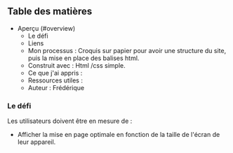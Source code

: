 ## Table des matières

- Aperçu (#overview)
  - Le défi 
  - Liens
  - Mon processus : Croquis sur papier pour avoir une structure du site, puis la mise en place des balises html.
  - Construit avec : Html /css simple.
  - Ce que j'ai appris : 
  - Ressources utiles :
  - Auteur : Frédérique

### Le défi

Les utilisateurs doivent être en mesure de :

- Afficher la mise en page optimale en fonction de la taille de l'écran de leur appareil.

